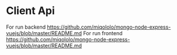 # Client Api

For run backend https://github.com/miqololo/mongo-node-express-vuejs/blob/master/README.md
For run frontend https://github.com/miqololo/mongo-node-express-vuejs/blob/master/README.md

